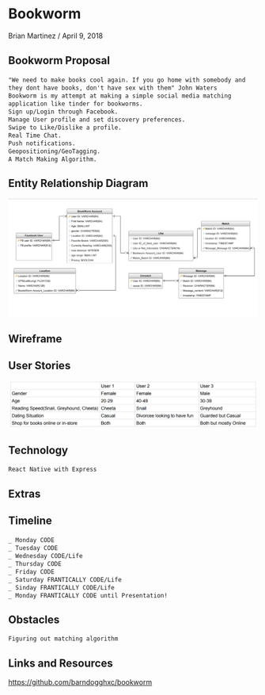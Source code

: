 # Bookworm

Brian Martinez / April 9, 2018 

## Bookworm Proposal  
	"We need to make books cool again. If you go home with somebody and they dont have books, don't have sex with them" John Waters
	Bookworm is my attempt at making a simple social media matching application like tinder for bookworms. 
	Sign up/Login through Facebook.
	Manage User profile and set discovery preferences.
	Swipe to Like/Dislike a profile.
	Real Time Chat.
	Push notifications.
	Geopositioning/GeoTagging.
	A Match Making Algorithm.


## Entity Relationship Diagram
![imagename](./assets/bookworm.png)


## Wireframe 



## User Stories  
![imagename](./assets/userStories.png)
    

## Technology

	React Native with Express

## Extras

## Timeline
    _ Monday CODE
    _ Tuesday CODE
    _ Wednesday CODE/Life
    _ Thursday CODE
    _ Friday CODE
    _ Saturday FRANTICALLY CODE/Life
    _ Sinday FRANTICALLY CODE/Life
    _ Monday FRANTICALLY CODE until Presentation!

## Obstacles
	Figuring out matching algorithm

## Links and Resources   


https://github.com/barndogghxc/bookworm
